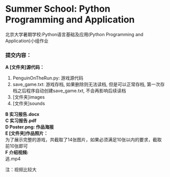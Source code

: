 # Summer School: Python Programming and Application
北京大学暑期学校:Python语言基础及应用(Python Programming and Application)小组作业  
### 提交内容：  
**A [文件夹]源代码：**  
1. PenguinOnTheRun.py: 游戏源代码  
2. save_game.txt: 游戏存档, 如果删除则无法读档, 但是可以正常存档, 第一次存档之后程序自动创建save_game.txt, 不会再影响后续读档  
3. [文件夹]images  
4. [文件夹]sounds  

**B 实习报告.docx**  
**C 实习报告.pdf**  
**D Poster.png: 作品海报**  
**E [文件夹]作品照片：**  
为了展示完整的游戏，共截取了14张图片，如果必须满足10张以内的要求，截取前10张即可  
**F 介绍视频:**  
逃.mp4  
   
注：视频比较大  
